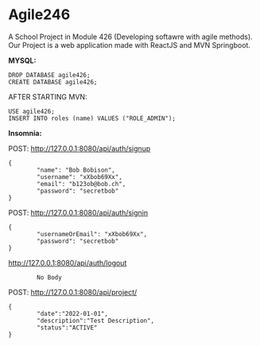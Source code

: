 # Agile246
A School Project in Module 426 (Developing softawre with agile methods). Our Project is a web application made with ReactJS and MVN Springboot. 


**MYSQL:**
```
DROP DATABASE agile426;
CREATE DATABASE agile426;
```
AFTER STARTING MVN:
```
USE agile426;
INSERT INTO roles (name) VALUES ("ROLE_ADMIN");
```

**Insomnia:**

POST: http://127.0.0.1:8080/api/auth/signup
```
{
        "name": "Bob Bobison",
        "username": "xXbob69Xx",
        "email": "b123ob@bob.ch",
        "password": "secretbob"
}
```


POST: http://127.0.0.1:8080/api/auth/signin
```
{
        "usernameOrEmail": "xXbob69Xx",
        "password": "secretbob"
}
```

http://127.0.0.1:8080/api/auth/logout
```
        No Body
```

POST: http://127.0.0.1:8080/api/project/
```
{
        "date":"2022-01-01",
        "description":"Test Description",
        "status":"ACTIVE"
}
```
